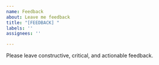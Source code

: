 ```yaml
---
name: Feedback
about: Leave me feedback
title: "[FEEDBACK] "
labels: ''
assignees: ''

---
```


Please leave constructive, critical, and actionable feedback.
